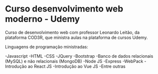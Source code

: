 # Curso desenvolvimento web moderno - Udemy

Curso de desenvolvimento web com professor Leonardo Leitão, da plataforma COD3R, que ministra aulas na plataforma de cursos Udemy.

Linguagens de programação ministradas:

-Javascript
-HTML
-CSS
-JQuery
-Bootstrap
-Banco de dados relacionais (MySQL) e não relacionais (MongoDB)
-Node JS
-Express
-WebPack
-Introdução ao React JS
-Introdução ao Vue JS
-Entre outras